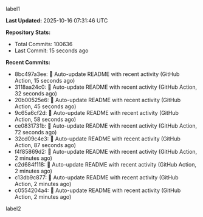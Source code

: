 
label1 
<!-- ACTIVITY_START -->
**Last Updated:** 2025-10-16 07:31:46 UTC

**Repository Stats:**
- Total Commits: 100636
- Last Commit: 15 seconds ago

**Recent Commits:**
- 8bc497a3ee: 🤖 Auto-update README with recent activity (GitHub Action, 15 seconds ago)
- 3118aa24c0: 🤖 Auto-update README with recent activity (GitHub Action, 32 seconds ago)
- 20b00525e6: 🤖 Auto-update README with recent activity (GitHub Action, 45 seconds ago)
- 9c65a6cf2d: 🤖 Auto-update README with recent activity (GitHub Action, 58 seconds ago)
- ce0831731b: 🤖 Auto-update README with recent activity (GitHub Action, 72 seconds ago)
- 32cd09c4e3: 🤖 Auto-update README with recent activity (GitHub Action, 87 seconds ago)
- f4f85869d2: 🤖 Auto-update README with recent activity (GitHub Action, 2 minutes ago)
- c2d684f118: 🤖 Auto-update README with recent activity (GitHub Action, 2 minutes ago)
- c13db9c877: 🤖 Auto-update README with recent activity (GitHub Action, 2 minutes ago)
- c0554204a4: 🤖 Auto-update README with recent activity (GitHub Action, 2 minutes ago)
<!-- ACTIVITY_END -->

label2
